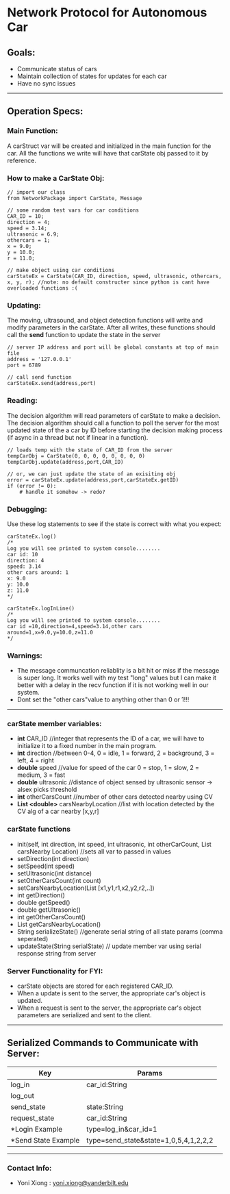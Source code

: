 # Network Protocol for Autonomous Car

## Goals: 
- Communicate status of cars
- Maintain collection of states for updates for each car 
- Have no sync issues
----
## Operation Specs:
### Main Function:
A carStruct var will be created and initialized in the main function for the car. All the functions we write will have that carState obj passed to it by reference.

### How to make a CarState Obj: 
```
// import our class
from NetworkPackage import CarState, Message

// some random test vars for car conditions
CAR_ID = 10; 
direction = 4; 
speed = 3.14; 
ultrasonic = 6.9; 
othercars = 1; 
x = 9.0; 
y = 10.0; 
r = 11.0; 

// make object using car conditions
carStateEx = CarState(CAR_ID, direction, speed, ultrasonic, othercars, x, y, r); //note: no default constructer since python is cant have overloaded functions :(
```
### Updating:
The moving, ultrasound, and object detection functions will write and modify parameters in the carState. After all writes, these functions should call the **send** function to update the state in the server
```
// server IP address and port will be global constants at top of main file
address = '127.0.0.1'
port = 6789

// call send function
carStateEx.send(address,port)
```
### Reading:
The decision algorithm will read parameters of carState to make a decision. The decision algorithm should call a function to poll the server for the most updated state of the a car by ID before starting the decision making process (if async in a thread but not if linear in a function). 
```
// loads temp with the state of CAR_ID from the server
tempCarObj = CarState(0, 0, 0, 0, 0, 0, 0, 0) 
tempCarObj.update(address,port,CAR_ID) 

// or, we can just update the state of an exisiting obj
error = carStateEx.update(address,port,carStateEx.getID) 
if (error != 0): 
    # handle it somehow -> redo?
```
### Debugging: 
Use these log statements to see if the state is correct with what you expect: 
```
carStateEx.log()
/*
Log you will see printed to system console........ 
car id: 10
direction: 4
speed: 3.14
other cars around: 1
x: 9.0
y: 10.0
z: 11.0
*/

carStateEx.logInLine()
/*
Log you will see printed to system console........ 
car id =10,direction=4,speed=3.14,other cars around=1,x=9.0,y=10.0,z=11.0
*/
```

### Warnings: 
- The message communcation reliablity is a bit hit or miss if the message is super long. It works well with my test "long" values but I can make it better with a delay in the recv function if it is not working well in our system. 
- Dont set the "other cars"value to anything other than 0 or 1!!!
----
### carState member variables:
- **int** CAR_ID //integer that represents the ID of a car, we will have to initialize it to a fixed number in the main program.
- **int** direction //between 0-4, 0 = idle, 1 = forward, 2 = background, 3 = left, 4 = right
- **double** speed //value for speed of the car 0 = stop, 1 = slow, 2 = medium, 3 = fast
- **double** ultrasonic //distance of object sensed by ultrasonic sensor -> alsex picks threshold
- **int** otherCarsCount  //number of other cars detected nearby using CV
- **List \<double>** carsNearbyLocation //list with location detected by the CV alg of a car nearby [x,y,r]
### carState functions
- init(self, int direction, int speed, int ultrasonic, int otherCarCount, List carsNearby Location) //sets all var to passed in values 
- setDirection(int direction)
- setSpeed(int speed)
- setUltrasonic(int distance)
- setOtherCarsCount(int count)
- setCarsNearbyLocation(List [x1,y1,r1,x2,y2,r2,..])
- int getDirection()
- double getSpeed()
- double getUltrasonic()
- int getOtherCarsCount()
- List<double> getCarsNearbyLocation()
- String serializeState() //generate serial string of all state params (comma seperated)
- updateState(String serialState) // update member var using serial response string from server
### Server Functionality for FYI: 
- carState objects are stored for each registered CAR_ID.
- When a update is sent to the server, the appropriate car's object is updated.
- When a request is sent to the server, the appropriate car's object parameters are serialized and sent to the client.

----
## Serialized Commands to Communicate with Server: 
Key | Params 
------- | ----
log_in | car_id:String 
log_out|
send_state|state:String
request_state|car_id:String
*Login Example| type=log_in&car_id=1
*Send State Example  | type=send_state&state=1,0,5,4,1,2,2,2

---
### Contact Info: 
- Yoni Xiong : yoni.xiong@vanderbilt.edu

